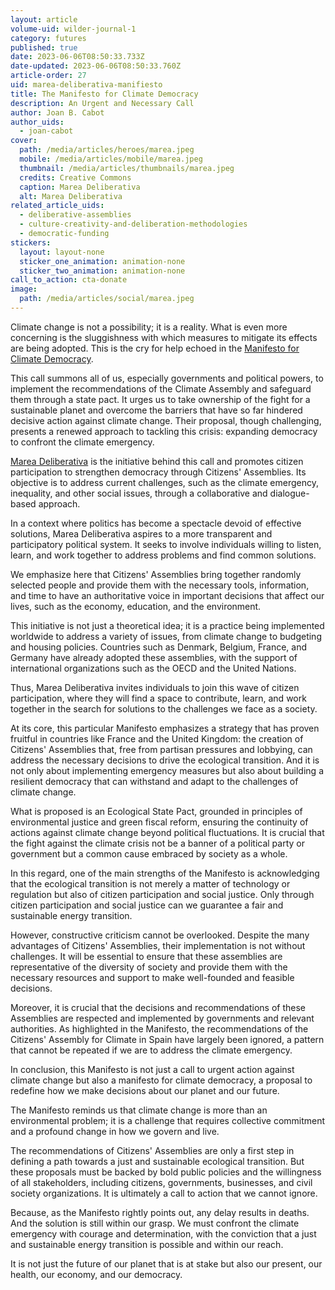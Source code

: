 ```yaml
---
layout: article
volume-uid: wilder-journal-1
category: futures
published: true
date: 2023-06-06T08:50:33.733Z
date-updated: 2023-06-06T08:50:33.760Z
article-order: 27
uid: marea-deliberativa-manifiesto
title: The Manifesto for Climate Democracy
description: An Urgent and Necessary Call
author: Joan B. Cabot
author_uids:
  - joan-cabot
cover:
  path: /media/articles/heroes/marea.jpeg
  mobile: /media/articles/mobile/marea.jpeg
  thumbnail: /media/articles/thumbnails/marea.jpeg
  credits: Creative Commons
  caption: Marea Deliberativa
  alt: Marea Deliberativa
related_article_uids:
  - deliberative-assemblies
  - culture-creativity-and-deliberation-methodologies
  - democratic-funding
stickers:
  layout: layout-none
  sticker_one_animation: animation-none
  sticker_two_animation: animation-none
call_to_action: cta-donate
image:
  path: /media/articles/social/marea.jpeg
---
```

Climate change is not a possibility; it is a reality. What is even more concerning is the sluggishness with which measures to mitigate its effects are being adopted. This is the cry for help echoed in the [Manifesto for Climate Democracy](https://www.democraciaporelclima.com/).

This call summons all of us, especially governments and political powers, to implement the recommendations of the Climate Assembly and safeguard them through a state pact. It urges us to take ownership of the fight for a sustainable planet and overcome the barriers that have so far hindered decisive action against climate change. Their proposal, though challenging, presents a renewed approach to tackling this crisis: expanding democracy to confront the climate emergency.

[Marea Deliberativa](https://mareadeliberativa.org/) is the initiative behind this call and promotes citizen participation to strengthen democracy through Citizens' Assemblies. Its objective is to address current challenges, such as the climate emergency, inequality, and other social issues, through a collaborative and dialogue-based approach.

In a context where politics has become a spectacle devoid of effective solutions, Marea Deliberativa aspires to a more transparent and participatory political system. It seeks to involve individuals willing to listen, learn, and work together to address problems and find common solutions.

We emphasize here that Citizens' Assemblies bring together randomly selected people and provide them with the necessary tools, information, and time to have an authoritative voice in important decisions that affect our lives, such as the economy, education, and the environment.

This initiative is not just a theoretical idea; it is a practice being implemented worldwide to address a variety of issues, from climate change to budgeting and housing policies. Countries such as Denmark, Belgium, France, and Germany have already adopted these assemblies, with the support of international organizations such as the OECD and the United Nations.

Thus, Marea Deliberativa invites individuals to join this wave of citizen participation, where they will find a space to contribute, learn, and work together in the search for solutions to the challenges we face as a society.

At its core, this particular Manifesto emphasizes a strategy that has proven fruitful in countries like France and the United Kingdom: the creation of Citizens' Assemblies that, free from partisan pressures and lobbying, can address the necessary decisions to drive the ecological transition. And it is not only about implementing emergency measures but also about building a resilient democracy that can withstand and adapt to the challenges of climate change.

What is proposed is an Ecological State Pact, grounded in principles of environmental justice and green fiscal reform, ensuring the continuity of actions against climate change beyond political fluctuations. It is crucial that the fight against the climate crisis not be a banner of a political party or government but a common cause embraced by society as a whole.

In this regard, one of the main strengths of the Manifesto is acknowledging that the ecological transition is not merely a matter of technology or regulation but also of citizen participation and social justice. Only through citizen participation and social justice can we guarantee a fair and sustainable energy transition.

However, constructive criticism cannot be overlooked. Despite the many advantages of Citizens' Assemblies, their implementation is not without challenges. It will be essential to ensure that these assemblies are representative of the diversity of society and provide them with the necessary resources and support to make well-founded and feasible decisions.

Moreover, it is crucial that the decisions and recommendations of these Assemblies are respected and implemented by governments and relevant authorities. As highlighted in the Manifesto, the recommendations of the Citizens' Assembly for Climate in Spain have largely been ignored, a pattern that cannot be repeated if we are to address the climate emergency.

In conclusion, this Manifesto is not just a call to urgent action against climate change but also a manifesto for climate democracy, a proposal to redefine how we make decisions about our planet and our future.

The Manifesto reminds us that climate change is more than an environmental problem; it is a challenge that requires collective commitment and a profound change in how we govern and live.

The recommendations of Citizens' Assemblies are only a first step in defining a path towards a just and sustainable ecological transition. But these proposals must be backed by bold public policies and the willingness of all stakeholders, including citizens, governments, businesses, and civil society organizations. It is ultimately a call to action that we cannot ignore.

Because, as the Manifesto rightly points out, any delay results in deaths. And the solution is still within our grasp. We must confront the climate emergency with courage and determination, with the conviction that a just and sustainable energy transition is possible and within our reach.

It is not just the future of our planet that is at stake but also our present, our health, our economy, and our democracy.